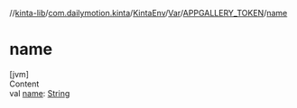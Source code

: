 //[kinta-lib](../../../../../index.md)/[com.dailymotion.kinta](../../../index.md)/[KintaEnv](../../index.md)/[Var](../index.md)/[APPGALLERY_TOKEN](index.md)/[name](name.md)



# name  
[jvm]  
Content  
val [name](name.md): [String](https://kotlinlang.org/api/latest/jvm/stdlib/kotlin/-string/index.html)  



